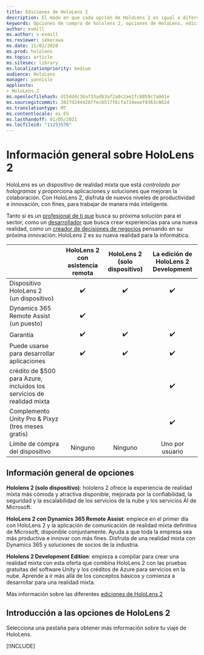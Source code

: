 ```yaml
---
title: Ediciones de HoloLens 2
description: El modo en que cada opción de HoloLens 2 es igual o diferente y qué hacer después de obtener una.
keywords: Opciones de compra de hololens 2, opciones de HoloLens, edición para desarrolladores
author: evmill
ms.author: v-evmill
ms.reviewer: sekerawa
ms.date: 11/02/2020
ms.prod: hololens
ms.topic: article
ms.sitesec: library
ms.localizationpriority: medium
audience: HoloLens
manager: yannisle
appliesto:
- HoloLens 2
ms.openlocfilehash: d15dddc36a733adb3af2a0c2ae1fc8859c7a0d1e
ms.sourcegitcommit: 3827d244426ffecb517f6cfa714eeef9363c062d
ms.translationtype: MT
ms.contentlocale: es-ES
ms.lasthandoff: 01/05/2021
ms.locfileid: "11253576"
---
```

# Información general sobre HoloLens 2

HoloLens es un dispositivo de realidad mixta que está *controlado por hologramas* y proporciona aplicaciones y soluciones que mejoran la colaboración. Con HoloLens 2, disfruta de nuevos niveles de productividad e innovación, con fines, para trabajar de manera más inteligente.

Tanto si es un [profesional de ti que](https://www.microsoft.com/hololens/apps) busca su próxima solución para el sector, como un [desarrollador](https://www.microsoft.com/hololens/developers) que busca crear experiencias para una nueva realidad, como un [creador de decisiones de negocios](https://www.microsoft.com/hololens/apps) pensando en su próxima innovación: HoloLens 2 es su nueva realidad para la informática. 

|                                                         | HoloLens 2 con asistencia remota | HoloLens 2 (solo dispositivo) | La edición de HoloLens 2 Development |
|---------------------------------------------------------|:-----------------------------:|:------------------------:|:------------------------------:|
| Dispositivo HoloLens 2 <br>(un dispositivo)                      |               ✔️               |             ✔️            |                ✔️               |
| Dynamics 365 Remote Assist<br>(un puesto)                |               ✔️               |                          |                                |
| Garantía                                                |               ✔️               |             ✔️            |                ✔️               |
| Puede usarse para desarrollar aplicaciones                                 |               ✔️               |             ✔️            |                ✔️               |
| crédito de $500 para Azure, incluidos los servicios de realidad mixta |                               |                          |                ✔️               |
| Complemento Unity Pro & Pixyz <br>(tres meses gratis)        |                               |                          |                ✔️               |
| Límite de compra del dispositivo                                   |              Ninguno             |           Ninguno           |          Uno por usuario          |

## Información general de opciones

**Hololens 2 (solo dispositivo)**: hololens 2 ofrece la experiencia de realidad mixta más cómoda y atractiva disponible, mejorada por la confiabilidad, la seguridad y la escalabilidad de los servicios de la nube y los servicios AI de Microsoft.

**HoloLens 2 con Dynamics 365 Remote Assist**: empiece en el primer día con HoloLens 2 y la aplicación de comunicación de realidad mixta definitiva de Microsoft, disponible conjuntamente. Ayuda a que toda la empresa sea más productiva e innovar con más fines. Disfruta de una realidad mixta con Dynamics 365 y soluciones de socios de la industria.

**Hololens 2 Development Edition**: empieza a compilar para crear una realidad mixta con esta oferta que combina HoloLens 2 con las pruebas gratuitas del software Unity y los créditos de Azure para servicios en la nube. Aprende a ir más allá de los conceptos básicos y comienza a desarrollar para una realidad mixta.

Más información sobre las diferentes [ediciones de HoloLens 2](https://www.microsoft.com/hololens/buy)

## Introducción a las opciones de HoloLens 2
Selecciona una pestaña para obtener más información sobre tu viaje de HoloLens.

[!INCLUDE[](includes/options-overview.md)]